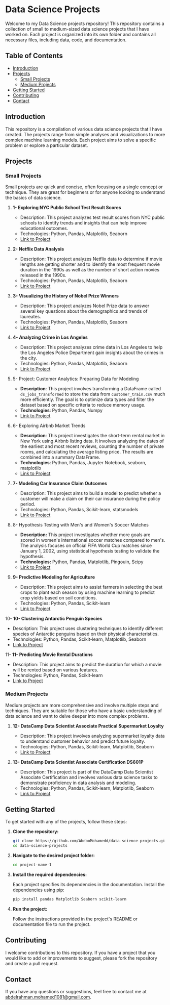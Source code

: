 
# Data Science Projects

Welcome to my Data Science projects repository! This repository contains a collection of small to medium-sized data science projects that I have worked on. Each project is organized into its own folder and contains all necessary files, including data, code, and documentation.

## Table of Contents

- [Introduction](#introduction)
- [Projects](#projects)
  - [Small Projects](#small-projects)
  - [Medium Projects](#medium-projects)
- [Getting Started](#getting-started)
- [Contributing](#contributing)
- [Contact](#contact)

## Introduction

This repository is a compilation of various data science projects that I have created. The projects range from simple analyses and visualizations to more complex machine learning models. Each project aims to solve a specific problem or explore a particular dataset.

## Projects

### Small Projects

Small projects are quick and concise, often focusing on a single concept or technique. They are great for beginners or for anyone looking to understand the basics of data science.

1. **1- Exploring NYC Public School Test Result Scores**
   - Description: This project analyzes test result scores from NYC public schools to identify trends and insights that can help improve educational outcomes.
   - Technologies: Python, Pandas, Matplotlib, Seaborn
   - [Link to Project](https://github.com/AbdooMohamedd/Data-Science-projects/tree/main/1-%20Exploring%20NYC%20Public%20School%20Test%20Result%20Scores)

2. **2- Netflix Data Analysis**
   - Description: This project analyzes Netflix data to determine if movie lengths are getting shorter and to identify the most frequent movie duration in the 1990s as well as the number of short action movies released in the 1990s.
   - Technologies: Python, Pandas, Matplotlib, Seaborn
   - [Link to Project](https://github.com/AbdooMohamedd/Data-Science-projects/tree/main/2-%20Investigating%20Netflix%20Movies)
  
3. **3- Visualizing the History of Nobel Prize Winners**
   - Description: This project analyzes Nobel Prize data to answer several key questions about the demographics and trends of laureates.
   - Technologies: Python, Pandas, Matplotlib, Seaborn
   - [Link to Project](https://github.com/AbdooMohamedd/Data-Science-projects/tree/main/3-%20Visualizing%20the%20History%20of%20Nobel%20Prize%20Winners)

4. **4- Analyzing Crime in Los Angeles**
   - Description: This project analyzes crime data in Los Angeles to help the Los Angeles Police Department gain insights about the crimes in the city.
   - Technologies: Python, Pandas, Matplotlib, Seaborn
   - [Link to Project](https://github.com/AbdooMohamedd/Data-Science-projects/tree/main/4-%20Analyzing%20Crime%20in%20Los%20Angeles)

5. 5- Project: Customer Analytics: Preparing Data for Modeling

   - **Description**: This project involves transforming a DataFrame called `ds_jobs_transformed` to store the data from `customer_train.csv` much more efficiently. The goal is to optimize data types and filter the dataset based on specific criteria to reduce memory usage.
   - **Technologies**: Python, Pandas, Numpy
   - [Link to Project](https://github.com/AbdooMohamedd/Data-Science-projects/tree/main/5-%20Project%20Customer%20Analytics%20Preparing%20Data%20for%20Modeling)

6. 6- Exploring Airbnb Market Trends

   - **Description**: This project investigates the short-term rental market in New York using Airbnb listing data. It involves analyzing the dates of the earliest and most recent reviews, counting the number of private rooms, and calculating the average listing price. The results are combined into a summary DataFrame.
   - **Technologies**: Python, Pandas, Jupyter Notebook, seaborn, matplotlib
   - [Link to Project](https://github.com/AbdooMohamedd/Data-Science-projects/tree/main/6-%20Exploring%20Airbnb%20Market%20Trends)
     
7. **7- Modeling Car Insurance Claim Outcomes**
   - Description: This project aims to build a model to predict whether a customer will make a claim on their car insurance during the policy period.
   - Technologies: Python, Pandas, Scikit-learn, statsmodels
   - [Link to Project](https://github.com/AbdooMohamedd/Data-Science-projects/tree/main/7-%20Modeling%20Car%20Insurance%20Claim%20Outcomes)
  
8. 8- Hypothesis Testing with Men's and Women's Soccer Matches
    - **Description:** This project investigates whether more goals are scored in women's international soccer matches compared to men's. The analysis focuses on official FIFA World Cup matches since January 1, 2002, using statistical hypothesis testing to validate the hypothesis.
    - **Technologies:** Python, Pandas, Matplotlib, Pingouin, Scipy
    - [Link to Project](https://github.com/AbdooMohamedd/Data-Science-projects/tree/main/8-%20Hypothesis%20Testing%20with%20Men's%20and%20Women's%20Soccer%20Matches)

9. **9- Predictive Modeling for Agriculture**
   - Description: This project aims to assist farmers in selecting the best crops to plant each season by using machine learning to predict crop yields based on soil conditions.
   - Technologies: Python, Pandas, Scikit-learn
   - [Link to Project](https://github.com/AbdooMohamedd/Data-Science-projects/tree/main/9-%20Predictive%20Modeling%20for%20Agriculture)

10- **10- Clustering Antarctic Penguin Species**
   - Description: This project uses clustering techniques to identify different species of Antarctic penguins based on their physical characteristics.
   - Technologies: Python, Pandas, Scikit-learn, Matplotlib, Seaborn
   - [Link to Project](https://github.com/AbdooMohamedd/Data-Science-projects/tree/main/10-%20Clustering%20Antarctic%20Penguin%20Species)

11- **11- Predicting Movie Rental Durations**
   - Description: This project aims to predict the duration for which a movie will be rented based on various features.
   - Technologies: Python, Pandas, Scikit-learn
   - [Link to Project](https://github.com/AbdooMohamedd/Data-Science-projects/tree/main/11-%20Predicting%20Movie%20Rental%20Durations)

### Medium Projects

Medium projects are more comprehensive and involve multiple steps and techniques. They are suitable for those who have a basic understanding of data science and want to delve deeper into more complex problems.

1. **12- DataCamp Data Scientist Associate Practical Supermarket Loyalty**
   - Description: This project involves analyzing supermarket loyalty data to understand customer behavior and predict future loyalty.
   - Technologies: Python, Pandas, Scikit-learn, Matplotlib, Seaborn
   - [Link to Project](https://github.com/AbdooMohamedd/Data-Science-projects/tree/main/12-%20DataCamp%20Data%20Scientist%20Associate%20Proctical%20Supermarket%20Loyalty)

2. **13- DataCamp Data Scientist Associate Certification DS601P**
   - Description: This project is part of the DataCamp Data Scientist Associate Certification and involves various data science tasks to demonstrate proficiency in data analysis and modeling.
   - Technologies: Python, Pandas, Scikit-learn, Matplotlib, Seaborn
   - [Link to Project](https://github.com/AbdooMohamedd/Data-Science-projects/tree/main/13-%20DataCamp%20Data%20Scientist%20Associate%20Certification%20DS601P)


## Getting Started

To get started with any of the projects, follow these steps:

1. **Clone the repository:**

   ```bash
   git clone https://github.com/AbdooMohamedd/data-science-projects.git
   cd data-science-projects
   ```

2. **Navigate to the desired project folder:**

   ```bash
   cd project-name-1
   ```

3. **Install the required dependencies:**

   Each project specifies its dependencies in the documentation. Install the dependencies using pip:

   ```bash
   pip install pandas Matplotlib Seaborn scikit-learn 
   ```

4. **Run the project:**

   Follow the instructions provided in the project's README or documentation file to run the project.

## Contributing

I welcome contributions to this repository. If you have a project that you would like to add or improvements to suggest, please fork the repository and create a pull request.

## Contact

If you have any questions or suggestions, feel free to contact me at [abdelrahman.mohamed1081@gmail.com](mailto:abdelrahman.mohamed1081@gmail.com).
